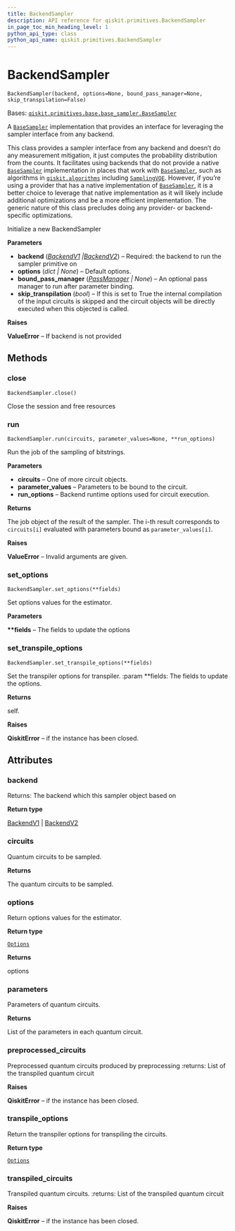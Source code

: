 ```yaml
---
title: BackendSampler
description: API reference for qiskit.primitives.BackendSampler
in_page_toc_min_heading_level: 1
python_api_type: class
python_api_name: qiskit.primitives.BackendSampler
---
```


# BackendSampler

<span id="qiskit.primitives.BackendSampler" />

`BackendSampler(backend, options=None, bound_pass_manager=None, skip_transpilation=False)`

Bases: [`qiskit.primitives.base.base_sampler.BaseSampler`](qiskit.primitives.BaseSampler "qiskit.primitives.base.base_sampler.BaseSampler")

A [`BaseSampler`](qiskit.primitives.BaseSampler "qiskit.primitives.BaseSampler") implementation that provides an interface for leveraging the sampler interface from any backend.

This class provides a sampler interface from any backend and doesn’t do any measurement mitigation, it just computes the probability distribution from the counts. It facilitates using backends that do not provide a native [`BaseSampler`](qiskit.primitives.BaseSampler "qiskit.primitives.BaseSampler") implementation in places that work with [`BaseSampler`](qiskit.primitives.BaseSampler "qiskit.primitives.BaseSampler"), such as algorithms in [`qiskit.algorithms`](algorithms#module-qiskit.algorithms "qiskit.algorithms") including [`SamplingVQE`](qiskit.algorithms.minimum_eigensolvers.SamplingVQE "qiskit.algorithms.minimum_eigensolvers.SamplingVQE"). However, if you’re using a provider that has a native implementation of [`BaseSampler`](qiskit.primitives.BaseSampler "qiskit.primitives.BaseSampler"), it is a better choice to leverage that native implementation as it will likely include additional optimizations and be a more efficient implementation. The generic nature of this class precludes doing any provider- or backend-specific optimizations.

Initialize a new BackendSampler

**Parameters**

*   **backend** ([*BackendV1*](qiskit.providers.BackendV1 "qiskit.providers.BackendV1")  *|*[*BackendV2*](qiskit.providers.BackendV2 "qiskit.providers.BackendV2")) – Required: the backend to run the sampler primitive on
*   **options** (*dict | None*) – Default options.
*   **bound\_pass\_manager** ([*PassManager*](qiskit.transpiler.PassManager "qiskit.transpiler.PassManager") *| None*) – An optional pass manager to run after parameter binding.
*   **skip\_transpilation** (*bool*) – If this is set to True the internal compilation of the input circuits is skipped and the circuit objects will be directly executed when this objected is called.

**Raises**

**ValueError** – If backend is not provided

## Methods

### close

<span id="qiskit.primitives.BackendSampler.close" />

`BackendSampler.close()`

Close the session and free resources

### run

<span id="qiskit.primitives.BackendSampler.run" />

`BackendSampler.run(circuits, parameter_values=None, **run_options)`

Run the job of the sampling of bitstrings.

**Parameters**

*   **circuits** – One of more circuit objects.
*   **parameter\_values** – Parameters to be bound to the circuit.
*   **run\_options** – Backend runtime options used for circuit execution.

**Returns**

The job object of the result of the sampler. The i-th result corresponds to `circuits[i]` evaluated with parameters bound as `parameter_values[i]`.

**Raises**

**ValueError** – Invalid arguments are given.

### set\_options

<span id="qiskit.primitives.BackendSampler.set_options" />

`BackendSampler.set_options(**fields)`

Set options values for the estimator.

**Parameters**

**\*\*fields** – The fields to update the options

### set\_transpile\_options

<span id="qiskit.primitives.BackendSampler.set_transpile_options" />

`BackendSampler.set_transpile_options(**fields)`

Set the transpiler options for transpiler. :param \*\*fields: The fields to update the options.

**Returns**

self.

**Raises**

**QiskitError** – if the instance has been closed.

## Attributes

<span id="qiskit.primitives.BackendSampler.backend" />

### backend

Returns: The backend which this sampler object based on

**Return type**

[BackendV1](qiskit.providers.BackendV1 "qiskit.providers.BackendV1") | [BackendV2](qiskit.providers.BackendV2 "qiskit.providers.BackendV2")

<span id="qiskit.primitives.BackendSampler.circuits" />

### circuits

Quantum circuits to be sampled.

**Returns**

The quantum circuits to be sampled.

<span id="qiskit.primitives.BackendSampler.options" />

### options

Return options values for the estimator.

**Return type**

[`Options`](qiskit.providers.Options "qiskit.providers.options.Options")

**Returns**

options

<span id="qiskit.primitives.BackendSampler.parameters" />

### parameters

Parameters of quantum circuits.

**Returns**

List of the parameters in each quantum circuit.

<span id="qiskit.primitives.BackendSampler.preprocessed_circuits" />

### preprocessed\_circuits

Preprocessed quantum circuits produced by preprocessing :returns: List of the transpiled quantum circuit

**Raises**

**QiskitError** – if the instance has been closed.

<span id="qiskit.primitives.BackendSampler.transpile_options" />

### transpile\_options

Return the transpiler options for transpiling the circuits.

**Return type**

[`Options`](qiskit.providers.Options "qiskit.providers.options.Options")

<span id="qiskit.primitives.BackendSampler.transpiled_circuits" />

### transpiled\_circuits

Transpiled quantum circuits. :returns: List of the transpiled quantum circuit

**Raises**

**QiskitError** – if the instance has been closed.

